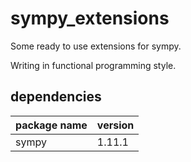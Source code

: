 # sympy_extensions

Some ready to use extensions for sympy.

Writing in functional programming style.

## dependencies

| package name | version |
|--------------|---------|
| sympy        | 1.11.1  |

